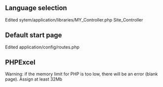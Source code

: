 ## Language selection ##
Edited sytem/application/libraries/MY\_Controller.php Site\_Controller

## Default start page ##
Edited application/config/routes.php

## PHPExcel ##
Warning: if the memory limit for PHP is too low, there will be an error (blank page). Assign at least 32Mb